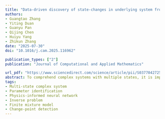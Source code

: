 ```yaml
---
title: "Data-driven discovery of state-changes in underlying system from hidden change-points in partial differential equations with spatiotemporal varying coefficients"
authors:
- Guangtao Zhang
- Yiting Duan
- Guanyu Pan
- Qijing Chen
- Huiyu Yang
- Zhikun Zhang
date: "2025-07-30"
doi: "10.1016/j.cam.2025.116962"

publication_types: ["2"]
publication: "Journal of Computational and Applied Mathematics"

url_pdf: "https://www.sciencedirect.com/science/article/pii/S0377042725004765?via%3Dihub"
abstract: To comprehend complex systems with multiple states, it is imperative to reveal the identity of these states by system outputs. Nevertheless, the mathematical models describing these systems often exhibit nonlinearity, making the solution of the parameter inverse problem from observed spatiotemporal data a challenging task. Starting from the observed data obtained from such systems, we propose a novel framework that facilitates the investigation of parameter identification for multi-state systems governed by spatiotemporal varying parametric partial differential equations. Our framework consists of two integral components: a constrained self-adaptive physics-informed neural networks, encompassing a sub-network, and a finite mixture model with Gaussian components, as our methodology for parameter identification and change-point detection. Through our scheme, we can accurately estimate the unknown varying parameters of the complex multi-state system. Furthermore, we have showcased the efficacy of our framework on two numerical cases: the 1D Burgers’ equation with time-varying parameters and the 2D wave equation with a space-varying parameter.
tags:
- Multi-state complex system
- Parameter identification
- Physics-informed neural network
- Inverse problem
- Finite mixture model
- Change-point detection
---
```

